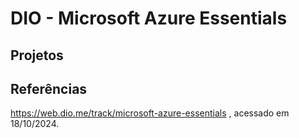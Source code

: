 # DIO - Microsoft Azure Essentials

## Projetos


## Referências
https://web.dio.me/track/microsoft-azure-essentials , acessado em 18/10/2024.